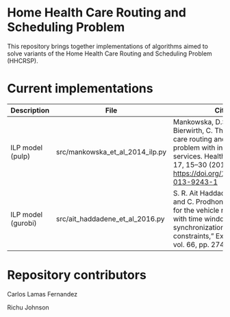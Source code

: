 # Home Health Care Routing and Scheduling Problem

This repository brings together implementations of algorithms aimed to solve variants of the Home Health Care Routing and Scheduling Problem (HHCRSP).

# Current implementations

| Description | File | Citation | Data | 
|-------------|------|----------|-------------------|
| ILP model (pulp) | src/mankowska_et_al_2014_ilp.py | Mankowska, D.S., Meisel, F. & Bierwirth, C. The home health care routing and scheduling problem with interdependent services. Health Care Manag Sci 17, 15–30 (2014). https://doi.org/10.1007/s10729-013-9243-1 | From author, available [here](https://prodlog.wiwi.uni-halle.de/forschung/research_data/hhcrsp/) |
| ILP model (gurobi) | src/ait_haddadene_et_al_2016.py | S. R. Ait Haddadene, N. Labadie, and C. Prodhon, “A GRASP × ILS for the vehicle routing problem with time windows, synchronization and precedence constraints,” Expert Syst. Appl., vol. 66, pp. 274–294, Dec. 2016. | From author |
# Repository contributors

Carlos Lamas Fernandez

Richu Johnson
